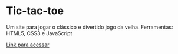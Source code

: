 # Tic-tac-toe
Um site para jogar o clássico e divertido jogo da velha.
Ferramentas: HTML5, CSS3 e JavaScript

[Link para acessar](https://edu78combr-eduardomonteiro.github.io/Tic-tac-toe/)
